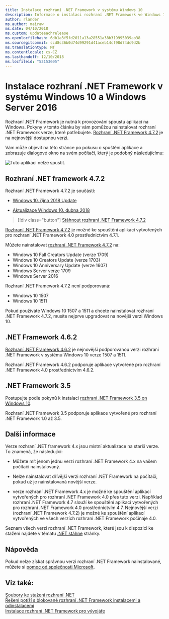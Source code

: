 ```yaml
---
title: Instalace rozhraní .NET Framework v systému Windows 10
description: Informace o instalaci rozhraní .NET Framework ve Windows 10 nebo Windows Server 2016.
author: rlander
ms.author: mairaw
ms.date: 04/10/2018
ms.custom: updateeachrelease
ms.openlocfilehash: 6db1a3f5fd2011a13a28551a38b319995039ab38
ms.sourcegitcommit: ccd8c36b0d74d99291d41aceb14cf98d74dc9d2b
ms.translationtype: MT
ms.contentlocale: cs-CZ
ms.lasthandoff: 12/10/2018
ms.locfileid: "53153605"
---
```

# <a name="install-the-net-framework-on-windows-10-and-windows-server-2016"></a>Instalace rozhraní .NET Framework v systému Windows 10 a Windows Server 2016

Rozhraní .NET Framework je nutná k provozování spoustu aplikací na Windows. Pokyny v tomto článku by vám pomůžou nainstalovat rozhraní .NET Framework verze, které potřebujete. [Rozhraní .NET Framework 4.7.2](https://go.microsoft.com/fwlink/?LinkID=863255) je na nejnovější dostupnou verzi.

Vám může objevit na této stránce po pokusu o spuštění aplikace a zobrazuje dialogové okno na svém počítači, který je podobný následujícímu:

![Tuto aplikaci nelze spustit.](./media/this-application-could-not-be-started.png)

## <a name="net-framework-472"></a>Rozhraní .NET framework 4.7.2

Rozhraní .NET Framework 4.7.2 je součástí:

* [Windows 10. října 2018 Update](https://support.microsoft.com/help/4028685/windows-10-get-the-update)

* [Aktualizace Windows 10. dubna 2018](https://www.microsoft.com/software-download/windows10)

> [!div class="button"]
> [Stáhnout rozhraní .NET Framework 4.7.2](https://www.microsoft.com/net/download/thank-you/net472?utm_source=ms-docs&utm_medium=referral)

[Rozhraní .NET Framework 4.7.2](https://go.microsoft.com/fwlink/?LinkID=863255) je možné ke spouštění aplikací vytvořených pro rozhraní .NET Framework 4.0 prostřednictvím 4.7.1.

Můžete nainstalovat [rozhraní .NET Framework 4.7.2](https://go.microsoft.com/fwlink/?LinkID=863255) na:

* Windows 10 Fall Creators Update (verze 1709)
* Windows 10 Creators Update (verze 1703)
* Windows 10 Anniversary Update (verze 1607)
* Windows Server verze 1709
* Windows Server 2016

Rozhraní .NET Framework 4.7.2 není podporovaná:

* Windows 10 1507
* Windows 10 1511

Pokud používáte Windows 10 1507 a 1511 a chcete nainstalovat rozhraní .NET Framework 4.7.2, musíte nejprve upgradovat na novější verzi Windows 10.

## <a name="net-framework-462"></a>.NET Framework 4.6.2

[Rozhraní .NET Framework 4.6.2](https://www.microsoft.com/en-us/download/details.aspx?id=53345) je nejnovější podporovanou verzi rozhraní .NET Framework v systému Windows 10 verze 1507 a 1511.

Rozhraní .NET Framework 4.6.2 podporuje aplikace vytvořené pro rozhraní .NET Framework 4.0 prostřednictvím 4.6.2.

## <a name="net-framework-35"></a>.NET Framework 3.5

Postupujte podle pokynů k instalaci [rozhraní .NET Framework 3.5 on Windows 10](dotnet-35-windows-10.md).

Rozhraní .NET Framework 3.5 podporuje aplikace vytvořené pro rozhraní .NET Framework 1.0 až 3.5.

## <a name="additional-information"></a>Další informace

Verze rozhraní .NET framework 4.x jsou místní aktualizace na starší verze. To znamená, že následující:

- Můžete mít jenom jednu verzi rozhraní .NET Framework 4.x na vašem počítači nainstalovaný.

- Nelze nainstalovat dřívější verzi rozhraní .NET Framework na počítači, pokud už je nainstalovaná novější verze.

- verze rozhraní .NET Framework 4.x je možné ke spouštění aplikací vytvořených pro rozhraní .NET Framework 4.0 přes tuto verzi. Například rozhraní .NET Framework 4.7 slouží ke spouštění aplikací vytvořených pro rozhraní .NET Framework 4.0 prostřednictvím 4.7. Nejnovější verzi (rozhraní .NET Framework 4.7.2) je možné ke spouštění aplikací vytvořených ve všech verzích rozhraní .NET Framework počínaje 4.0.

Seznam všech verzí rozhraní .NET Framework, které jsou k dispozici ke stažení najdete v tématu [.NET stáhne](https://www.microsoft.com/net/download?utm_source=ms-docs&utm_medium=referral) stránky.

## <a name="help"></a>Nápověda

Pokud nelze získat správnou verzi rozhraní .NET Framework nainstalované, můžete si [pomoc od společnosti Microsoft](mailto:dotnet-install-help@service.microsoft.com?subject=Install-Help).

## <a name="see-also"></a>Viz také:

[Soubory ke stažení rozhraní .NET](https://www.microsoft.com/net/download?utm_source=ms-docs&utm_medium=referral)   
[Řešení potíží s blokované rozhraní .NET Framework instalacemi a odinstalacemi](troubleshoot-blocked-installations-and-uninstallations.md)   
[Instalace rozhraní .NET Framework pro vývojáře](guide-for-developers.md)
